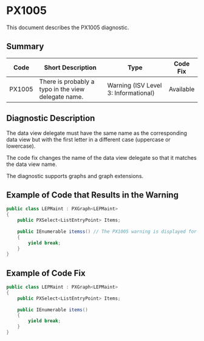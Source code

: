 # PX1005
This document describes the PX1005 diagnostic.

## Summary

| Code   | Short Description                                   | Type                             | Code Fix  | 
| ------ | ----------------------------------------------------| -------------------------------- | --------- | 
| PX1005 | There is probably a typo in the view delegate name. | Warning (ISV Level 3: Informational) | Available | 

## Diagnostic Description
The data view delegate must have the same name as the corresponding data view but with the first letter in a different case (uppercase or lowercase).

The code fix changes the name of the data view delegate so that it matches the data view name.

The diagnostic supports graphs and graph extensions.

## Example of Code that Results in the Warning

```C#
public class LEPMaint : PXGraph<LEPMaint>
{
    public PXSelect<ListEntryPoint> Items;
  
    public IEnumerable itemss() // The PX1005 warning is displayed for this line.
    {
        yield break;
    }
}
```

## Example of Code Fix

```C#
public class LEPMaint : PXGraph<LEPMaint>
{
    public PXSelect<ListEntryPoint> Items;
  
    public IEnumerable items()
    {
        yield break;
    }
}
```